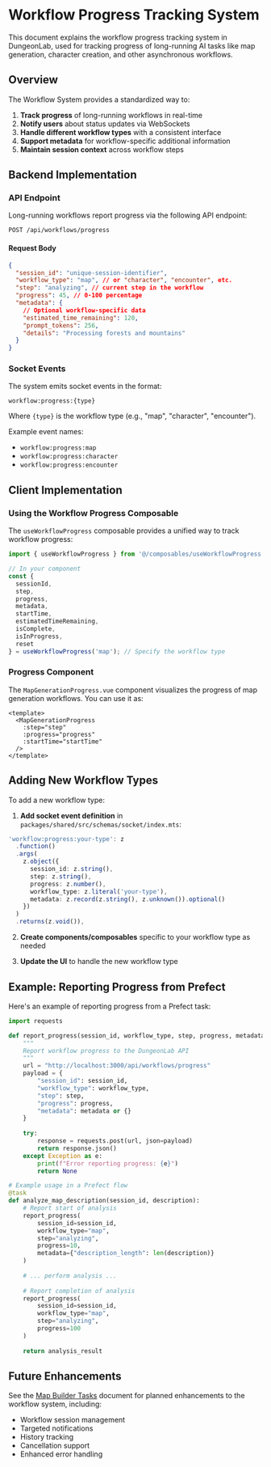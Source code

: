 # Workflow Progress Tracking System

This document explains the workflow progress tracking system in DungeonLab, used for tracking progress of long-running AI tasks like map generation, character creation, and other asynchronous workflows.

## Overview

The Workflow System provides a standardized way to:

1. **Track progress** of long-running workflows in real-time
2. **Notify users** about status updates via WebSockets
3. **Handle different workflow types** with a consistent interface
4. **Support metadata** for workflow-specific additional information
5. **Maintain session context** across workflow steps

## Backend Implementation

### API Endpoint

Long-running workflows report progress via the following API endpoint:

```
POST /api/workflows/progress
```

#### Request Body

```json
{
  "session_id": "unique-session-identifier",
  "workflow_type": "map", // or "character", "encounter", etc.
  "step": "analyzing", // current step in the workflow
  "progress": 45, // 0-100 percentage
  "metadata": {
    // Optional workflow-specific data
    "estimated_time_remaining": 120,
    "prompt_tokens": 256,
    "details": "Processing forests and mountains"
  }
}
```

### Socket Events

The system emits socket events in the format:

```
workflow:progress:{type}
```

Where `{type}` is the workflow type (e.g., "map", "character", "encounter").

Example event names:
- `workflow:progress:map`
- `workflow:progress:character`
- `workflow:progress:encounter`

## Client Implementation

### Using the Workflow Progress Composable

The `useWorkflowProgress` composable provides a unified way to track workflow progress:

```typescript
import { useWorkflowProgress } from '@/composables/useWorkflowProgress';

// In your component
const { 
  sessionId,
  step,
  progress,
  metadata,
  startTime,
  estimatedTimeRemaining,
  isComplete,
  isInProgress,
  reset
} = useWorkflowProgress('map'); // Specify the workflow type
```

### Progress Component

The `MapGenerationProgress.vue` component visualizes the progress of map generation workflows. You can use it as:

```vue
<template>
  <MapGenerationProgress
    :step="step"
    :progress="progress"
    :startTime="startTime"
  />
</template>
```

## Adding New Workflow Types

To add a new workflow type:

1. **Add socket event definition** in `packages/shared/src/schemas/socket/index.mts`:

```typescript
'workflow:progress:your-type': z
  .function()
  .args(
    z.object({
      session_id: z.string(),
      step: z.string(),
      progress: z.number(),
      workflow_type: z.literal('your-type'),
      metadata: z.record(z.string(), z.unknown()).optional()
    })
  )
  .returns(z.void()),
```

2. **Create components/composables** specific to your workflow type as needed

3. **Update the UI** to handle the new workflow type

## Example: Reporting Progress from Prefect

Here's an example of reporting progress from a Prefect task:

```python
import requests

def report_progress(session_id, workflow_type, step, progress, metadata=None):
    """
    Report workflow progress to the DungeonLab API
    """
    url = "http://localhost:3000/api/workflows/progress"
    payload = {
        "session_id": session_id,
        "workflow_type": workflow_type,
        "step": step,
        "progress": progress,
        "metadata": metadata or {}
    }
    
    try:
        response = requests.post(url, json=payload)
        return response.json()
    except Exception as e:
        print(f"Error reporting progress: {e}")
        return None

# Example usage in a Prefect flow
@task
def analyze_map_description(session_id, description):
    # Report start of analysis
    report_progress(
        session_id=session_id,
        workflow_type="map",
        step="analyzing",
        progress=10,
        metadata={"description_length": len(description)}
    )
    
    # ... perform analysis ...
    
    # Report completion of analysis
    report_progress(
        session_id=session_id,
        workflow_type="map",
        step="analyzing",
        progress=100
    )
    
    return analysis_result
```

## Future Enhancements

See the [Map Builder Tasks](map-builder-tasks.md) document for planned enhancements to the workflow system, including:

- Workflow session management
- Targeted notifications
- History tracking
- Cancellation support
- Enhanced error handling 